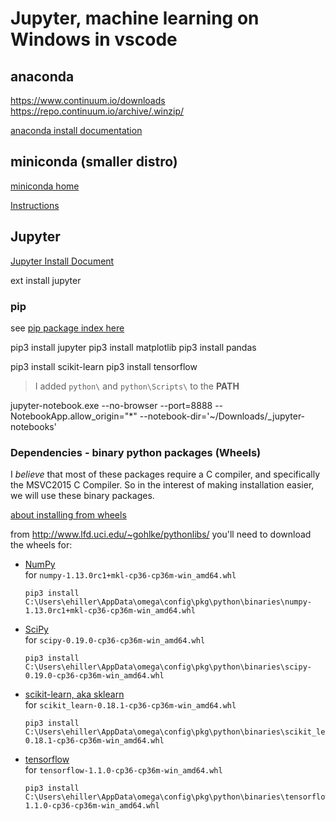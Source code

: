 # Jupyter, machine learning on Windows in vscode

## anaconda
https://www.continuum.io/downloads
https://repo.continuum.io/archive/.winzip/

[anaconda install documentation](https://docs.continuum.io/anaconda/install)

## miniconda (smaller distro)

[miniconda home](https://conda.io/miniconda.html)

[Instructions](https://conda.io/docs/install/quick.html#windows-miniconda-install)


## Jupyter

[Jupyter Install Document](http://jupyter.readthedocs.io/en/latest/install.html)

ext install jupyter

### pip

see [pip package index here](https://pypi.python.org/pypi)

pip3 install jupyter
pip3 install matplotlib
pip3 install pandas


<!-- EVEN THOUGH NUMPY CAN BE INSTALLED WITH PIP3; I NEED
numpy+mkl ; WHICH IS THE INTEL MATH-KERNEL LIBRARY -->
<!-- scipy - The binary wheel was required -->
pip3 install scikit-learn
pip3 install tensorflow



> I added `python\` and `python\Scripts\` to the **PATH**

jupyter-notebook.exe --no-browser --port=8888 --NotebookApp.allow_origin=\"*\" --notebook-dir='~/Downloads/_jupyter-notebooks'



### Dependencies - binary python packages (Wheels)

I _believe_ that most of these packages require a C compiler, and specifically the MSVC2015 C Compiler. So in the interest of making installation easier, we will use these binary packages.

[about installing from wheels](https://pip.pypa.io/en/latest/user_guide/#installing-from-wheels)

from <http://www.lfd.uci.edu/~gohlke/pythonlibs/> you'll need to download the wheels for:  
- [NumPy](http://www.lfd.uci.edu/~gohlke/pythonlibs/#numpy)  
      for `numpy‑1.13.0rc1+mkl‑cp36‑cp36m‑win_amd64.whl`

      pip3 install C:\Users\ehiller\AppData\omega\config\pkg\python\binaries\numpy-1.13.0rc1+mkl-cp36-cp36m-win_amd64.whl
- [SciPy](http://www.lfd.uci.edu/~gohlke/pythonlibs/#scipy)  
      for `scipy‑0.19.0‑cp36‑cp36m‑win_amd64.whl`

      pip3 install C:\Users\ehiller\AppData\omega\config\pkg\python\binaries\scipy-0.19.0-cp36-cp36m-win_amd64.whl
- [scikit-learn, aka sklearn](http://www.lfd.uci.edu/~gohlke/pythonlibs/#scikit-learn)  
      for `scikit_learn‑0.18.1‑cp36‑cp36m‑win_amd64.whl`

      pip3 install C:\Users\ehiller\AppData\omega\config\pkg\python\binaries\scikit_learn-0.18.1-cp36-cp36m-win_amd64.whl

- [tensorflow](http://www.lfd.uci.edu/~gohlke/pythonlibs/#tensorflow)  
      for `tensorflow‑1.1.0‑cp36‑cp36m‑win_amd64.whl`

      pip3 install C:\Users\ehiller\AppData\omega\config\pkg\python\binaries\tensorflow-1.1.0-cp36-cp36m-win_amd64.whl

